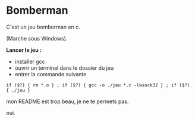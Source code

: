 # Bomberman

C'est un jeu bomberman en c.

(Marche sous Windows).

**Lancer le jeu :**
+ installer gcc
+ ouvrir un terminal dans le dossier du jeu
+ entrer la commande suivante
```
if ($?) { rm *.o } ; if ($?) { gcc -o ./jeu *.c -lwsock32 } ; if ($?) { ./jeu }
```

mon README est trop beau, je ne te permets pas.

oui.
